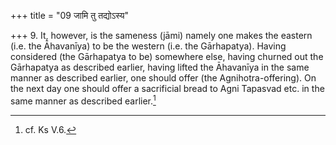 +++
title = "09 जामि तु तद्योऽस्य"

+++
9. It, however, is the sameness (jāmi) namely one makes the eastern (i.e. the Āhavanīya) to be the western (i.e. the Gārhapatya). Having considered (the Gārhapatya to be) somewhere else, having churned out the Gārhapatya as described earlier, having lifted the Āhavanīya in the same manner as described earlier, one should offer (the Agnihotra-offering). On the next day one should offer a sacrificial bread to Agni Tapasvad etc. in the same manner as described earlier.[^1]  


[^1]: cf. Ks V.6.
